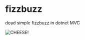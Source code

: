 # fizzbuzz
dead simple fizzbuzz in dotnet MVC

![CHEESE!](https://private-user-images.githubusercontent.com/155828873/294987934-5d25011e-9138-4d42-b5fc-7ded1bf4cff0.png?jwt=eyJhbGciOiJIUzI1NiIsInR5cCI6IkpXVCJ9.eyJpc3MiOiJnaXRodWIuY29tIiwiYXVkIjoicmF3LmdpdGh1YnVzZXJjb250ZW50LmNvbSIsImtleSI6ImtleTUiLCJleHAiOjE3MDQ3MzYzMDIsIm5iZiI6MTcwNDczNjAwMiwicGF0aCI6Ii8xNTU4Mjg4NzMvMjk0OTg3OTM0LTVkMjUwMTFlLTkxMzgtNGQ0Mi1iNWZjLTdkZWQxYmY0Y2ZmMC5wbmc_WC1BbXotQWxnb3JpdGhtPUFXUzQtSE1BQy1TSEEyNTYmWC1BbXotQ3JlZGVudGlhbD1BS0lBVkNPRFlMU0E1M1BRSzRaQSUyRjIwMjQwMTA4JTJGdXMtZWFzdC0xJTJGczMlMkZhd3M0X3JlcXVlc3QmWC1BbXotRGF0ZT0yMDI0MDEwOFQxNzQ2NDJaJlgtQW16LUV4cGlyZXM9MzAwJlgtQW16LVNpZ25hdHVyZT04ZDlhZTJkYmM4ZDE2NjM5ZjYyM2FiMWJkZGM5NTczMGM0ZmIyMzcyZTVjYjAyNGRjNGVhZDVhMmY1ODIyMzZjJlgtQW16LVNpZ25lZEhlYWRlcnM9aG9zdCZhY3Rvcl9pZD0wJmtleV9pZD0wJnJlcG9faWQ9MCJ9.mnESifqTZrollllfYXyHAN-KCrO8Tbz99gp05c0Cal4)
